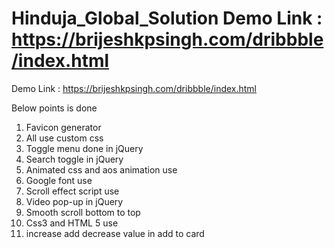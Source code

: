 # Hinduja_Global_Solution  Demo Link : https://brijeshkpsingh.com/dribbble/index.html 
Demo Link : https://brijeshkpsingh.com/dribbble/index.html 

Below points is done
1. Favicon generator
2. All use custom css 
3. Toggle menu done in jQuery
4. Search toggle in jQuery
5. Animated css and aos animation use
6. Google font use
7. Scroll effect script use
8. Video pop-up in jQuery
9. Smooth scroll bottom to top 
10. Css3 and HTML 5 use
11. increase add decrease value in add to card 
